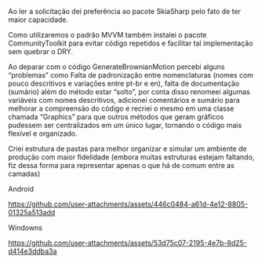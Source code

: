 Ao ler a solicitação dei preferência ao pacote SkiaSharp pelo fato de ter maior capacidade.

Como utilizaremos o padrão MVVM também instalei o pacote CommunityToolkit para evitar código repetidos e facilitar tal implementação sem quebrar o DRY.

Ao deparar com o código GenerateBrownianMotion percebi alguns “problemas” como Falta de padronização entre nomenclaturas (nomes com pouco descritivos e variações entre pt-br e en), falta de documentação (sumário) além do método estar “solto”, por conta disso renomeei algumas variáveis com nomes descritivos, adicionei comentários e sumário para melhorar a compreensão do código e recriei o mesmo em uma classe chamada “Graphics” para que outros métodos que geram gráficos pudessem ser centralizados em um único lugar, tornando o código mais flexível e organizado.

Criei estrutura de pastas para melhor organizar e simular um ambiente de produção com maior fidelidade (embora muitas estruturas estejam faltando, fiz dessa forma para representar apenas o que há de comum entre as camadas) 

Android

https://github.com/user-attachments/assets/446c0484-a61d-4e12-8805-01325a513add

Windowns

https://github.com/user-attachments/assets/53d75c07-2195-4e7b-8d25-d414e3ddba3a



